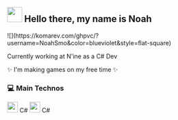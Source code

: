 <h2><img src="https://img.icons8.com/nolan/512/google-code.png" height="35"/> Hello there, my name is Noah </h2> 
![](https://komarev.com/ghpvc/?username=NoahSmo&color=blueviolet&style=flat-square)

<p> Currently working at N'ine as a C# Dev</p>

<p> ✨ I'm making games on my free time ✨</p>

### 💻 Main Technos

<img src="https://icones8.fr/icon/55205/c-sharp-logo" height="25"/> C#
<img src="https://icones8.fr/icon/Rc0Xn5AtE8kX/python" height="25"/> C#


[github]: https://github.com/noahSmo
[linkedin]: https://linkedin.com/in/noah-petel
[mail]: mailto://noah.petel@gmail.com

<!--
**NoahSmo/NoahSmo** is a ✨ _special_ ✨ repository because its `README.md` (this file) appears on your GitHub profile.

Here are some ideas to get you started:

- 🔭 I’m currently working on ...
- 🌱 I’m currently learning ...
- 👯 I’m looking to collaborate on ...
- 🤔 I’m looking for help with ...
- 💬 Ask me about ...
- 📫 How to reach me: ...
- 😄 Pronouns: ...
- ⚡ Fun fact: ...
-->
